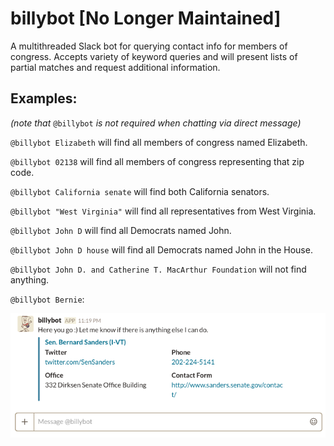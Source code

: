 # billybot [No Longer Maintained]
A multithreaded Slack bot for querying contact info for members of congress. 
Accepts variety of keyword queries and will present lists of partial matches and request additional information.

## Examples:
*(note that* `@billybot` *is not required when chatting via direct message)*

`@billybot Elizabeth` will find all members of congress named Elizabeth.

`@billybot 02138` will find all members of congress representing that zip code.

`@billybot California senate` will find both California senators.

`@billybot "West Virginia"` will find all representatives from West Virginia.

`@billybot John D` will find all Democrats named John.

`@billybot John D house` will find all Democrats named John in the House.

`@billybot John D. and Catherine T. MacArthur Foundation` will not find anything.

`@billybot Bernie`:

![results for Bernie Sanders](example.png)

